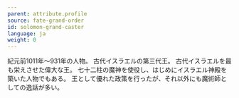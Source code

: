 ```yaml
---
parent: attribute.profile
source: fate-grand-order
id: solomon-grand-caster
language: ja
weight: 0
---
```


紀元前1011年～931年の人物。
古代イスラエルの第三代王。
古代イスラエルを最も栄えさせた偉大な王。
七十二柱の魔神を使役し、はじめにイスラエル神殿を築いた人物でもある。
王として優れた政策を行ったが、それ以外にも魔術師としての逸話が多い。
